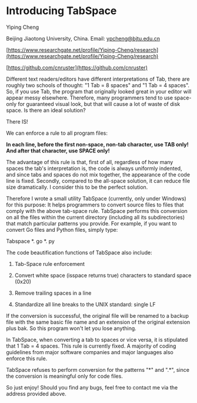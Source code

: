 # Introducing TabSpace

Yiping Cheng

Beijing Jiaotong University, China. Email: [ypcheng@bjtu.edu.cn](mailto:ypcheng@bjtu.edu.cn)

[https://www.researchgate.net/profile/Yiping-Cheng/research](https://www.researchgate.net/profile/Yiping-Cheng/research)

[https://github.com/cnruster](https://github.com/cnruster)

Different text readers/editors have different interpretations of Tab, there are roughly two schools of thought: "1 Tab = 8 spaces" and "1 Tab = 4 spaces". So, if you use Tab, the program that originally looked great in your editor will appear messy elsewhere. Therefore, many programmers tend to use space-only for guaranteed visual look, but that will cause a lot of waste of disk space. Is there an ideal solution?

There IS!

We can enforce a rule to all program files:

**In each line, before the first non-space, non-tab character, use TAB only! And after that character, use SPACE only!**

The advantage of this rule is that, first of all, regardless of how many spaces the tab's interpretation is, the code is always uniformly indented, and since tabs and spaces do not mix together, the appearance of the code line is fixed. Secondly, compared to the all-space solution, it can reduce file size dramatically. I consider this to be the perfect solution.

Therefore I wrote a small utility TabSpace (currently, only under Windows) for this purpose: It helps programmers to convert source files to files that comply with the above tab-space rule. TabSpace performs this conversion on all the files within the current directory (including all its subdirectories) that match particular patterns you provide. For example, if you want to convert Go files and Python files, simply type:

Tabspace \*. go \*. py

The code beautification functions of TabSpace also include:

1. Tab-Space rule enforcement

2. Convert white space (isspace returns true) characters to standard space (0x20)

3. Remove trailing spaces in a line

4. Standardize all line breaks to the UNIX standard: single LF

If the conversion is successful, the original file will be renamed to a backup file with the same basic file name and an extension of the original extension plus bak. So this program won't let you lose anything.

In TabSpace, when converting a tab to spaces or vice versa, it is stipulated that 1 Tab = 4 spaces. This rule is currently fixed. A majority of coding guidelines from major software companies and major languages also enforce this rule.

TabSpace refuses to perform conversion for the patterns "\*" and ".\*", since the conversion is meaningful only for code files.

So just enjoy! Should you find any bugs, feel free to contact me via the address provided above.
